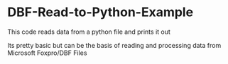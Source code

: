 # DBF-Read-to-Python-Example
This code reads data from a python file and prints it out

Its pretty basic but can be the basis of reading and processing data from Microsoft Foxpro/DBF Files
